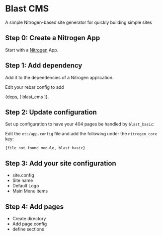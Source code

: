 # Blast CMS

A simple Nitrogen-based site generator for quickly building simple sites 

## Step 0: Create a Nitrogen App

Start with a [Nitrogen](https://nitrogenproject.com) App.

## Step 1: Add dependency

Add it to the dependencies of a Nitrogen application.

Edit your rebar config to add

{deps, [
	blast_cms
]}.

## Step 2: Update configuration

Set up configuration to have your 404 pages be handled by `blast_basic`:

Edit the `etc/app.config` file and add the following under the `nitrogen_core` key:

```
{file_not_found_module, blast_basic}
```

## Step 3: Add your site configuration

* site.config
* Site name
* Default Logo
* Main Menu items

## Step 4: Add pages

* Create directory
* Add page.config
* define sections

